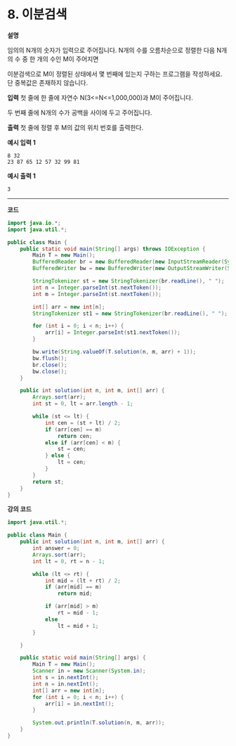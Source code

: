 # 8. 이분검색

**설명**

임의의 N개의 숫자가 입력으로 주어집니다. N개의 수를 오름차순으로 정렬한 다음 N개의 수 중 한 개의 수인 M이 주어지면

이분검색으로 M이 정렬된 상태에서 몇 번째에 있는지 구하는 프로그램을 작성하세요. 단 중복값은 존재하지 않습니다.

**입력**
첫 줄에 한 줄에 자연수 N(3<=N<=1,000,000)과 M이 주어집니다.

두 번째 줄에 N개의 수가 공백을 사이에 두고 주어집니다.

**출력**
첫 줄에 정렬 후 M의 값의 위치 번호를 출력한다.

**예시 입력 1**

```
8 32
23 87 65 12 57 32 99 81
```

**예시 출력 1**

```
3
```

---

**코드**

```java
import java.io.*;
import java.util.*;

public class Main {
    public static void main(String[] args) throws IOException {
        Main T = new Main();
        BufferedReader br = new BufferedReader(new InputStreamReader(System.in));
        BufferedWriter bw = new BufferedWriter(new OutputStreamWriter(System.out));

        StringTokenizer st = new StringTokenizer(br.readLine(), " ");
        int n = Integer.parseInt(st.nextToken());
        int m = Integer.parseInt(st.nextToken());

        int[] arr = new int[n];
        StringTokenizer st1 = new StringTokenizer(br.readLine(), " ");

        for (int i = 0; i < n; i++) {
            arr[i] = Integer.parseInt(st1.nextToken());
        }

        bw.write(String.valueOf(T.solution(n, m, arr) + 1));
        bw.flush();
        br.close();
        bw.close();
    }

    public int solution(int n, int m, int[] arr) {
        Arrays.sort(arr);
        int st = 0, lt = arr.length - 1;

        while (st <= lt) {
            int cen = (st + lt) / 2;
            if (arr[cen] == m)
                return cen;
            else if (arr[cen] < m) {
                st = cen;
            } else {
                lt = cen;
            }
        }
        return st;
    }
}
```

**강의 코드**

```java
import java.util.*;

public class Main {
    public int solution(int n, int m, int[] arr) {
        int answer = 0;
        Arrays.sort(arr);
        int lt = 0, rt = n - 1;

        while (lt <= rt) {
            int mid = (lt + rt) / 2;
            if (arr[mid] == m)
                return mid;

            if (arr[mid] > m)
                rt = mid - 1;
            else
                lt = mid + 1;
        }

    }

    public static void main(String[] args) {
        Main T = new Main();
        Scanner in = new Scanner(System.in);
        int s = in.nextInt();
        int n = in.nextInt();
        int[] arr = new int[n];
        for (int i = 0; i < n; i++) {
            arr[i] = in.nextInt();
        }

        System.out.println(T.solution(n, m, arr));
    }
}

```
